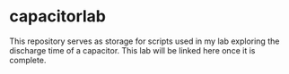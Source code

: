 # capacitorlab
This repository serves as storage for scripts used in my lab exploring the discharge time of a capacitor.
This lab will be linked here once it is complete.